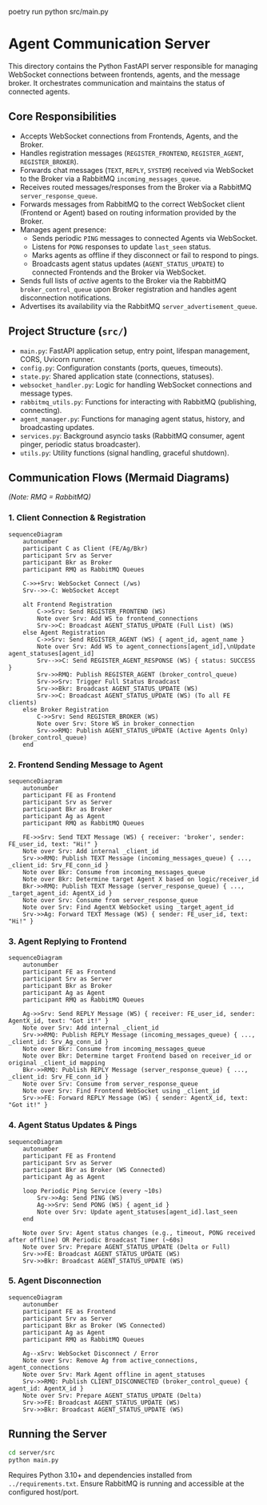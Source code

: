 poetry run python src/main.py

# Agent Communication Server

This directory contains the Python FastAPI server responsible for managing WebSocket connections between frontends, agents, and the message broker. It orchestrates communication and maintains the status of connected agents.

## Core Responsibilities

*   Accepts WebSocket connections from Frontends, Agents, and the Broker.
*   Handles registration messages (`REGISTER_FRONTEND`, `REGISTER_AGENT`, `REGISTER_BROKER`).
*   Forwards chat messages (`TEXT`, `REPLY`, `SYSTEM`) received via WebSocket to the Broker via a RabbitMQ `incoming_messages_queue`.
*   Receives routed messages/responses from the Broker via a RabbitMQ `server_response_queue`.
*   Forwards messages from RabbitMQ to the correct WebSocket client (Frontend or Agent) based on routing information provided by the Broker.
*   Manages agent presence:
    *   Sends periodic `PING` messages to connected Agents via WebSocket.
    *   Listens for `PONG` responses to update `last_seen` status.
    *   Marks agents as offline if they disconnect or fail to respond to pings.
    *   Broadcasts agent status updates (`AGENT_STATUS_UPDATE`) to connected Frontends and the Broker via WebSocket.
*   Sends full lists of *active* agents to the Broker via the RabbitMQ `broker_control_queue` upon Broker registration and handles agent disconnection notifications.
*   Advertises its availability via the RabbitMQ `server_advertisement_queue`.

## Project Structure (`src/`)

*   `main.py`: FastAPI application setup, entry point, lifespan management, CORS, Uvicorn runner.
*   `config.py`: Configuration constants (ports, queues, timeouts).
*   `state.py`: Shared application state (connections, statuses).
*   `websocket_handler.py`: Logic for handling WebSocket connections and message types.
*   `rabbitmq_utils.py`: Functions for interacting with RabbitMQ (publishing, connecting).
*   `agent_manager.py`: Functions for managing agent status, history, and broadcasting updates.
*   `services.py`: Background asyncio tasks (RabbitMQ consumer, agent pinger, periodic status broadcaster).
*   `utils.py`: Utility functions (signal handling, graceful shutdown).

## Communication Flows (Mermaid Diagrams)

*(Note: RMQ = RabbitMQ)*

### 1. Client Connection & Registration

```mermaid
sequenceDiagram
    autonumber
    participant C as Client (FE/Ag/Bkr)
    participant Srv as Server
    participant Bkr as Broker
    participant RMQ as RabbitMQ Queues

    C->>+Srv: WebSocket Connect (/ws)
    Srv-->>-C: WebSocket Accept

    alt Frontend Registration
        C->>Srv: Send REGISTER_FRONTEND (WS)
        Note over Srv: Add WS to frontend_connections
        Srv->>C: Broadcast AGENT_STATUS_UPDATE (Full List) (WS)
    else Agent Registration
        C->>Srv: Send REGISTER_AGENT (WS) { agent_id, agent_name }
        Note over Srv: Add WS to agent_connections[agent_id],\nUpdate agent_statuses[agent_id]
        Srv-->>C: Send REGISTER_AGENT_RESPONSE (WS) { status: SUCCESS }
        Srv->>RMQ: Publish REGISTER_AGENT (broker_control_queue)
        Srv->>Srv: Trigger Full Status Broadcast
        Srv->>Bkr: Broadcast AGENT_STATUS_UPDATE (WS)
        Srv->>C: Broadcast AGENT_STATUS_UPDATE (WS) (To all FE clients)
    else Broker Registration
        C->>Srv: Send REGISTER_BROKER (WS)
        Note over Srv: Store WS in broker_connection
        Srv->>RMQ: Publish AGENT_STATUS_UPDATE (Active Agents Only) (broker_control_queue)
    end

```

### 2. Frontend Sending Message to Agent

```mermaid
sequenceDiagram
    autonumber
    participant FE as Frontend
    participant Srv as Server
    participant Bkr as Broker
    participant Ag as Agent
    participant RMQ as RabbitMQ Queues

    FE->>Srv: Send TEXT Message (WS) { receiver: 'broker', sender: FE_user_id, text: "Hi!" }
    Note over Srv: Add internal _client_id
    Srv->>RMQ: Publish TEXT Message (incoming_messages_queue) { ..., _client_id: Srv_FE_conn_id }
    Note over Bkr: Consume from incoming_messages_queue
    Note over Bkr: Determine target Agent X based on logic/receiver_id
    Bkr->>RMQ: Publish TEXT Message (server_response_queue) { ..., _target_agent_id: AgentX_id }
    Note over Srv: Consume from server_response_queue
    Note over Srv: Find AgentX WebSocket using _target_agent_id
    Srv->>Ag: Forward TEXT Message (WS) { sender: FE_user_id, text: "Hi!" }
```

### 3. Agent Replying to Frontend

```mermaid
sequenceDiagram
    autonumber
    participant FE as Frontend
    participant Srv as Server
    participant Bkr as Broker
    participant Ag as Agent
    participant RMQ as RabbitMQ Queues

    Ag->>Srv: Send REPLY Message (WS) { receiver: FE_user_id, sender: AgentX_id, text: "Got it!" }
    Note over Srv: Add internal _client_id
    Srv->>RMQ: Publish REPLY Message (incoming_messages_queue) { ..., _client_id: Srv_Ag_conn_id }
    Note over Bkr: Consume from incoming_messages_queue
    Note over Bkr: Determine target Frontend based on receiver_id or original _client_id mapping
    Bkr->>RMQ: Publish REPLY Message (server_response_queue) { ..., _client_id: Srv_FE_conn_id }
    Note over Srv: Consume from server_response_queue
    Note over Srv: Find Frontend WebSocket using _client_id
    Srv->>FE: Forward REPLY Message (WS) { sender: AgentX_id, text: "Got it!" }
```

### 4. Agent Status Updates & Pings

```mermaid
sequenceDiagram
    autonumber
    participant FE as Frontend
    participant Srv as Server
    participant Bkr as Broker (WS Connected)
    participant Ag as Agent

    loop Periodic Ping Service (every ~10s)
        Srv->>Ag: Send PING (WS)
        Ag->>Srv: Send PONG (WS) { agent_id }
        Note over Srv: Update agent_statuses[agent_id].last_seen
    end

    Note over Srv: Agent status changes (e.g., timeout, PONG received after offline) OR Periodic Broadcast Timer (~60s)
    Note over Srv: Prepare AGENT_STATUS_UPDATE (Delta or Full)
    Srv->>FE: Broadcast AGENT_STATUS_UPDATE (WS)
    Srv->>Bkr: Broadcast AGENT_STATUS_UPDATE (WS)

```

### 5. Agent Disconnection

```mermaid
sequenceDiagram
    autonumber
    participant FE as Frontend
    participant Srv as Server
    participant Bkr as Broker (WS Connected)
    participant Ag as Agent
    participant RMQ as RabbitMQ Queues

    Ag--xSrv: WebSocket Disconnect / Error
    Note over Srv: Remove Ag from active_connections, agent_connections
    Note over Srv: Mark Agent offline in agent_statuses
    Srv->>RMQ: Publish CLIENT_DISCONNECTED (broker_control_queue) { agent_id: AgentX_id }
    Note over Srv: Prepare AGENT_STATUS_UPDATE (Delta)
    Srv->>FE: Broadcast AGENT_STATUS_UPDATE (WS)
    Srv->>Bkr: Broadcast AGENT_STATUS_UPDATE (WS)

```

## Running the Server

```bash
cd server/src
python main.py
```

Requires Python 3.10+ and dependencies installed from `../requirements.txt`. Ensure RabbitMQ is running and accessible at the configured host/port.
